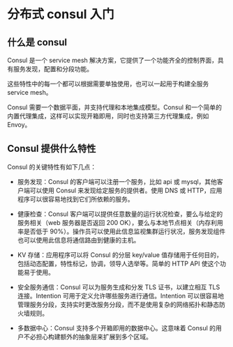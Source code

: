 # 分布式 consul 入门

## 什么是 consul

Consul 是一个 service mesh 解决方案，它提供了一个功能齐全的控制界面，具有服务发现，配置和分段功能。

这些特性中的每一个都可以根据需要单独使用，也可以一起用于构建全服务 service mesh。

Consul 需要一个数据平面，并支持代理和本地集成模型。Consul 和一个简单的内置代理集成，这样可以实现开箱即用，同时也支持第三方代理集成，例如 Envoy。

## Consul 提供什么特性

Consul 的关键特性有如下几点：

- 服务发现：Consul 的客户端可以注册一个服务，比如 api 或 mysql，其他客户端可以使用 Consul 来发现给定服务的提供者。使用 DNS 或 HTTP，应用程序可以很容易地找到它们所依赖的服务。

- 健康检查：Consul 客户端可以提供任意数量的运行状况检查，要么与给定的服务相关（web 服务器是否返回 200 OK），要么与本地节点相关（内存利用率是否低于
  90%）。操作员可以使用此信息监视集群运行状况，服务发现组件也可以使用此信息将通信路由到健康的主机。

- KV 存储：应用程序可以将 Consul 的分层 key/value 值存储用于任何目的，包括动态配置，特性标记，协调，领导人选举等。简单的 HTTP API 使这个功能易于使用。

- 安全服务通信：Consul 可以为服务生成和分发 TLS 证书，以建立相互 TLS 连接。Intention 可用于定义允许哪些服务进行通信。Intention
  可以很容易地管理服务分段，支持实时更改服务分段，而不是使用复杂的网络拓扑和静态防火墙规则。

- 多数据中心：Consul 支持多个开箱即用的数据中心。这意味着 Consul 的用户不必担心构建额外的抽象层来扩展到多个区域。



